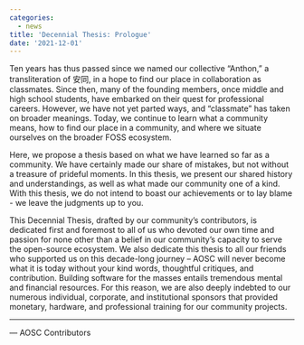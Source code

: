 ```yaml
---
categories:
  - news
title: 'Decennial Thesis: Prologue'
date: '2021-12-01'
---
```


Ten years has thus passed since we named our collective “Anthon,” a
transliteration of 安同, in a hope to find our place in collaboration as
classmates. Since then, many of the founding members, once middle and high
school students, have embarked on their quest for professional careers.
However, we have not yet parted ways, and “classmate” has taken on broader
meanings. Today, we continue to learn what a community means, how to find our
place in a community, and where we situate ourselves on the broader FOSS
ecosystem.

Here, we propose a thesis based on what we have learned so far as a community.
We have certainly made our share of mistakes, but not without a treasure of
prideful moments. In this thesis, we present our shared history and
understandings, as well as what made our community one of a kind. With this
thesis, we do not intend to boast our achievements or to lay blame - we leave
the judgments up to you.

This Decennial Thesis, drafted by our community’s contributors, is dedicated
first and foremost to all of us who devoted our own time and passion for none
other than a belief in our community’s capacity to serve the open-source
ecosystem. We also dedicate this thesis to all our friends who supported us
on this decade-long journey – AOSC will never become what it is today without
your kind words, thoughtful critiques, and contribution. Building software for
the masses entails tremendous mental and financial resources. For this reason,
we are also deeply indebted to our numerous individual, corporate, and
institutional sponsors that provided monetary, hardware, and professional
training for our community projects.

----

— AOSC Contributors
